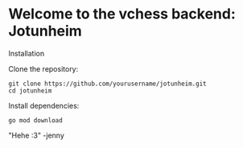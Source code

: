# Welcome to the vchess backend: Jotunheim
Installation

Clone the repository:
```
git clone https://github.com/yourusername/jotunheim.git
cd jotunheim
```
Install dependencies:
```
go mod download
```
"Hehe :3" -jenny
